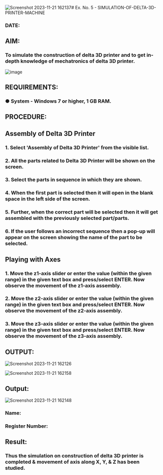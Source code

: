 ![Screenshot 2023-11-21 162137](https://github.com/MangariDeeraj/Ex.-No.-5---SIMULATION-OF-DELTA-3D-PRINTER-MACHINE/assets/149365485/4e325021-b1a8-4e47-8982-4ded68e69aae)# Ex. No. 5 - SIMULATION-OF-DELTA-3D-PRINTER-MACHINE

### DATE: 
## AIM:
### To simulate the construction of delta 3D printer and to get in-depth knowledge of mechatronics of delta 3D printer.

![image](https://github.com/Sellakumar1987/Ex.-No.-5---SIMULATION-OF-DELTA-3D-PRINTER-MACHINE/assets/113594316/c784471e-098f-456d-9c1b-e9f0ce56cc9b)

## REQUIREMENTS:
### ●	System - Windows 7 or higher, 1 GB RAM.

## PROCEDURE:

## Assembly of Delta 3D Printer
### 1.	Select 'Assembly of Delta 3D Printer' from the visible list.
### 2.	All the parts related to Delta 3D Printer will be shown on the screen.
### 3.	Select the parts in sequence in which they are shown.
### 4.	When the first part is selected then it will open in the blank space in the left side of the screen.
### 5.	Further, when the correct part will be selected then it will get assembled with the previously selected part/parts.
### 6.	If the user follows an incorrect sequence then a pop-up will appear on the screen showing the name of the part to be selected.

## Playing with Axes
### 1.	Move the z1-axis slider or enter the value (within the given range) in the given text box and press/select ENTER. Now observe the movement of the z1-axis assembly.
### 2.	Move the z2-axis slider or enter the value (within the given range) in the given text box and press/select ENTER. Now observe the movement of the z2-axis assembly.
### 3.	Move the z3-axis slider or enter the value (within the given range) in the given text box and press/select ENTER. Now observe the movement of the z3-axis assembly.

## OUTPUT:
![Screenshot 2023-11-21 162126](https://github.com/MangariDeeraj/Ex.-No.-5---SIMULATION-OF-DELTA-3D-PRINTER-MACHINE/assets/149365485/6fc55b04-e03c-418a-80f4-1633e48bf6bb)

![Screenshot 2023-11-21 162158](https://github.com/MangariDeeraj/Ex.-No.-5---SIMULATION-OF-DELTA-3D-PRINTER-MACHINE/assets/149365485/a6ca7503-ddb5-4246-8e5e-de73a68ec4af)

## Output:
![Screenshot 2023-11-21 162148](https://github.com/MangariDeeraj/Ex.-No.-5---SIMULATION-OF-DELTA-3D-PRINTER-MACHINE/assets/149365485/b5933e24-4381-4aef-89e6-e60343831f5c)

### Name:
### Register Number:

## Result: 
### Thus the simulation on construction of delta 3D printer is completed & movement of axis along X, Y, & Z has been studied.
